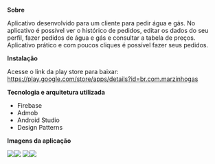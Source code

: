 <strong>Sobre</strong>

Aplicativo desenvolvido para um cliente para pedir água e gás.
No aplicativo é possível ver o histórico de pedidos, editar os dados do seu perfil, fazer pedidos de água e gás e consultar a tabela de preços. 
Aplicativo prático e com poucos cliques é possível fazer seus pedidos.

<strong>Instalação</strong>

Acesse o link da play store para baixar: https://play.google.com/store/apps/details?id=br.com.marzinhogas

<strong>Tecnologia e arquitetura utilizada</strong>

- Firebase
- Admob
- Android Studio
- Design Patterns

<strong>Imagens da aplicação</strong>

<img src="https://lh3.googleusercontent.com/-I9TvGcW7FMe1po6WQrgPDAkSPJejSzbIanuNb5dAxkzcauVZbOLfm5u1EjhJ2N9-kUv=w1366-h625-rw"><img src="https://lh3.googleusercontent.com/Kk0jX5MWOowI2wioL8KmC9s4Jv75Fb69ZLZqQd9zNjH1tHUCKbdc8Sq5506cMABDImU=w1366-h625-rw">
<img src="https://lh3.googleusercontent.com/RZA03w8r0YwoeogxpmM13O4CWLK7l_l_OPEOKX40b8HPFQH-WAhGbr-2T1fIu_FHg2w=w1366-h625-rw"><img src="https://lh3.googleusercontent.com/dA0g0-0Ud4LJMQJ3IP14OVnHnbEl5GRxZevJTfvEqrpqV5fSUNVx7h105nPnwK2-7kQ=w1366-h625-rw">

